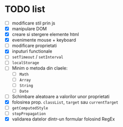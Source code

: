 # TODO list

- [ ] modificare stil prin js
- [x] manipulare DOM
- [x] creare si stergere elemente html
- [x] evenimente mouse + keyboard
- [ ] modificare proprietati
- [x] inputuri functionale
- [ ] `setTimeout` / `setInterval`
- [ ] `localStorage`
- [ ] Minim o metoda din claele:
    - [ ] `Math`
    - [ ] `Array`
    - [ ] `String`
    - [ ] `Date`
- [ ] Schimbare aleatoare a valorilor unor proprietati
- [x] folosirea prop. `classList`, `target` sau `currentTarget`
- [ ] `getComputedStyle`
- [ ] `stopPropagation`
- [x] validarea datelor dintr-un formular folosind RegEx